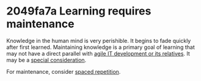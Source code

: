 # 2049fa7a Learning requires maintenance

Knowledge in the human mind is very perishible. It begins to fade quickly
after first learned. Maintaining knowledge is a primary goal of learning that may not have a direct parallel with [agile IT development or its relatives](961174eb_agile_learning.md). It may be a [special consideration](e235b9f6_learning_requires_special_considerations.md).

For maintenance, consider [spaced repetition](7df7859d_spaced_repetition_flashcard_program.md).